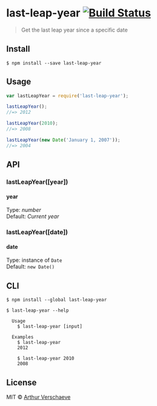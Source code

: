# last-leap-year [![Build Status](https://travis-ci.org/arthurvr/last-leap-year.svg?branch=master)](https://travis-ci.org/arthurvr/last-leap-year)

> Get the last leap year since a specific date


## Install

```
$ npm install --save last-leap-year
```


## Usage

```js
var lastLeapYear = require('last-leap-year');

lastLeapYear();
//=> 2012

lastLeapYear(2010);
//=> 2008

lastLeapYear(new Date('January 1, 2007'));
//=> 2004
```


## API

### lastLeapYear([year])

#### year

Type: _number_  
Default: _Current year_

### lastLeapYear([date])

#### date

Type: instance of `Date`  
Default: `new Date()`


## CLI

```
$ npm install --global last-leap-year
```

```
$ last-leap-year --help

  Usage
    $ last-leap-year [input]

  Examples
    $ last-leap-year
    2012

    $ last-leap-year 2010
    2008
```


## License

MIT © [Arthur Verschaeve](http://arthurverschaeve.be)
